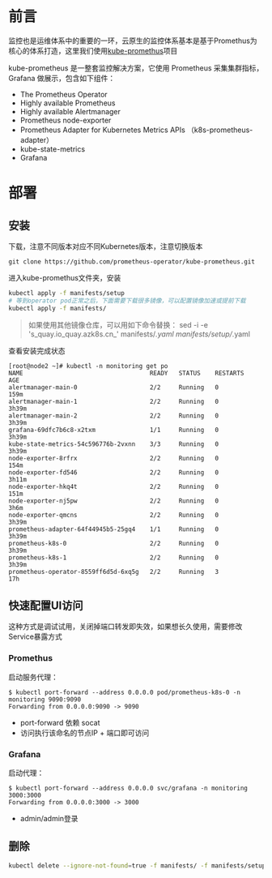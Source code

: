 # 前言

监控也是运维体系中的重要的一环，云原生的监控体系基本是基于Promethus为核心的体系打造，这里我们使用[kube-promethus](https://github.com/prometheus-operator/kube-prometheus)项目

kube-prometheus 是一整套监控解决方案，它使用 Prometheus 采集集群指标，Grafana 做展示，包含如下组件：

- The Prometheus Operator
- Highly available Prometheus
- Highly available Alertmanager
- Prometheus node-exporter
- Prometheus Adapter for Kubernetes Metrics APIs （k8s-prometheus-adapter）
- kube-state-metrics
- Grafana

# 部署

## 安装

下载，注意不同版本对应不同Kubernetes版本，注意切换版本

```
git clone https://github.com/prometheus-operator/kube-prometheus.git
```

进入kube-promethus文件夹，安装

```bash
kubectl apply -f manifests/setup
# 等到operator pod正常之后，下面需要下载很多镜像，可以配置镜像加速或提前下载
kubectl apply -f manifests/
```

> 如果使用其他镜像仓库，可以用如下命令替换： sed -i -e 's_quay.io_quay.azk8s.cn_' manifests/*.yaml manifests/setup/*.yaml

查看安装完成状态

```
[root@node2 ~]# kubectl -n monitoring get po
NAME                                   READY   STATUS    RESTARTS   AGE
alertmanager-main-0                    2/2     Running   0          159m
alertmanager-main-1                    2/2     Running   0          3h39m
alertmanager-main-2                    2/2     Running   0          3h39m
grafana-69dfc7b6c8-x2txm               1/1     Running   0          3h39m
kube-state-metrics-54c596776b-2vxnn    3/3     Running   0          3h39m
node-exporter-8rfrx                    2/2     Running   0          154m
node-exporter-fd546                    2/2     Running   0          3h11m
node-exporter-hkq4t                    2/2     Running   0          151m
node-exporter-nj5pw                    2/2     Running   0          3h6m
node-exporter-qmcns                    2/2     Running   0          3h39m
prometheus-adapter-64f44945b5-25gq4    1/1     Running   0          3h39m
prometheus-k8s-0                       2/2     Running   0          3h39m
prometheus-k8s-1                       2/2     Running   0          3h39m
prometheus-operator-8559ff6d5d-6xq5g   2/2     Running   3          17h
```

## 快速配置UI访问

这种方式是调试试用，关闭掉端口转发即失效，如果想长久使用，需要修改Service暴露方式

### Promethus

启动服务代理：

```
$ kubectl port-forward --address 0.0.0.0 pod/prometheus-k8s-0 -n monitoring 9090:9090
Forwarding from 0.0.0.0:9090 -> 9090
```

- port-forward 依赖 socat
- 访问执行该命名的节点IP + 端口即可访问

### Grafana

启动代理：

```
$ kubectl port-forward --address 0.0.0.0 svc/grafana -n monitoring 3000:3000 
Forwarding from 0.0.0.0:3000 -> 3000
```

- admin/admin登录

## 删除

```bash
kubectl delete --ignore-not-found=true -f manifests/ -f manifests/setup
```

